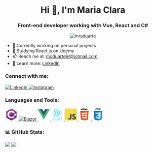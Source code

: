 <h1 align="center">Hi 👋, I'm Maria Clara</h1>
<h3 align="center">Front-end developer working with Vue, React and C#</h3>

<p align="center">
  <img src="https://komarev.com/ghpvc/?username=mraduarte&label=Profile%20views&color=0e75b6&style=flat" alt="mraduarte" />
</p>

- 🔭 Currently working on personal projects
- 🌱 Studying React.js on Udemy
- 📫 Reach me at: mcduarte9@hotmail.com  
- 📄 Learn more: [LinkedIn](https://www.linkedin.com/in/mariaclarad/)

<h3 align="left">Connect with me:</h3>
<p align="left">
  <a href="https://www.linkedin.com/in/maria-clara-duarte-69b00b211/" target="blank">
    <img align="center" src="https://raw.githubusercontent.com/rahuldkjain/github-profile-readme-generator/master/src/images/icons/Social/linked-in-alt.svg" alt="LinkedIn" height="30" width="40" />
  </a>
  <a href="https://www.instagram.com/maduarte._/" target="blank">
    <img align="center" src="https://raw.githubusercontent.com/rahuldkjain/github-profile-readme-generator/master/src/images/icons/Social/instagram.svg" alt="Instagram" height="30" width="40" />
  </a>
</p>

<h3 align="left">Languages and Tools:</h3>
<p align="left">
  <a href="https://learn.microsoft.com/en-us/dotnet/csharp/" target="_blank">
    <img src="https://raw.githubusercontent.com/devicons/devicon/master/icons/csharp/csharp-original.svg" alt="C#" width="40" height="40"/>
  </a>
  <a href="https://dotnet.microsoft.com/en-us/apps/aspnet/web-apps/blazor" target="_blank">
    <img src="https://upload.wikimedia.org/wikipedia/commons/d/d0/Blazor.png" alt="Blazor" width="40" height="40"/>
  </a>
  <a href="https://vuejs.org/" target="_blank">
    <img src="https://raw.githubusercontent.com/devicons/devicon/master/icons/vuejs/vuejs-original.svg" alt="Vue.js" width="40" height="40"/>
  </a>
  <a href="https://reactjs.org/" target="_blank">
    <img src="https://raw.githubusercontent.com/devicons/devicon/master/icons/react/react-original-wordmark.svg" alt="React" width="40" height="40"/>
  </a>
  <a href="https://developer.mozilla.org/en-US/docs/Web/JavaScript" target="_blank">
    <img src="https://raw.githubusercontent.com/devicons/devicon/master/icons/javascript/javascript-original.svg" alt="JavaScript" width="40" height="40"/>
  </a>
  <a href="https://www.w3.org/html/" target="_blank">
    <img src="https://raw.githubusercontent.com/devicons/devicon/master/icons/html5/html5-original-wordmark.svg" alt="HTML5" width="40" height="40"/>
  </a>
  <a href="https://www.w3schools.com/css/" target="_blank">
    <img src="https://raw.githubusercontent.com/devicons/devicon/master/icons/css3/css3-original-wordmark.svg" alt="CSS3" width="40" height="40"/>
  </a>
</p>

<h3>📊 GitHub Stats:</h3>
<div>
  <img height="180em" src="https://github-readme-stats.vercel.app/api/top-langs/?username=mraduarte&layout=compact&langs_count=6&theme=tokyonight"/>
  <img height="180em" src="https://github-readme-stats.vercel.app/api?username=mraduarte&show_icons=true&theme=tokyonight"/>
</div>
